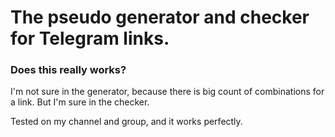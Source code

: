 # The pseudo generator and checker for Telegram links.

<h3>Does this really works?</h3>
<p>I'm not sure in the generator, because there is big count of combinations for a link. But I'm sure in the checker.</p>
<p>Tested on my channel and group, and it works perfectly.</p>

